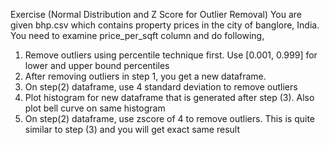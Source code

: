 Exercise (Normal Distribution and Z Score for Outlier Removal)
You are given bhp.csv which contains property prices in the city of banglore, India. You need to examine price_per_sqft column and do following,

1. Remove outliers using percentile technique first. Use [0.001, 0.999] for lower and upper bound percentiles
2. After removing outliers in step 1, you get a new dataframe.
3. On step(2) dataframe, use 4 standard deviation to remove outliers
4. Plot histogram for new dataframe that is generated after step (3). Also plot bell curve on same histogram
5. On step(2) dataframe, use zscore of 4 to remove outliers. This is quite similar to step (3) and you will get exact same result
